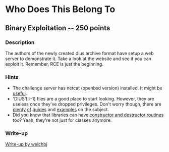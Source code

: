 # Who Does This Belong To

## Binary Exploitation -- 250 points

### Description

The authors of the newly created dius archive format have setup a web server to demonstrate it. Take a look at the website and see if you can exploit it. Remember, RCE is just the beginning.

### Hints

* The challenge server has netcat (openbsd version) installed. It might be [useful](http://pentestmonkey.net/cheat-sheet/shells/reverse-shell-cheat-sheet).
* 'DIUS'[::-1] files are a good place to start looking. However, they are useless once they've dropped privileges. Don't worry though, there are [plenty](https://jlajara.gitlab.io/posts/2019/06/15/Privesc_Ret2libc_ASLR_64.html) [of](https://recipeforroot.com/suid-binaries/) [guides](https://lwn.net/Articles/250468/) and [examples](https://git.zx2c4.com/calibre-mount-helper-exploit/about/) on the subject.
* Did you know that libraries can have [constructor and destructor routines](http://www.faqs.org/docs/Linux-HOWTO/Program-Library-HOWTO.html#INIT-AND-CLEANUP) too? Yeah, they're not just for classes anymore.


### Write-up

[Write-up by welchbj](https://github.com/welchbj/ctf/tree/master/writeups/2020/CyberStakes/who-does-this-belong-to)

